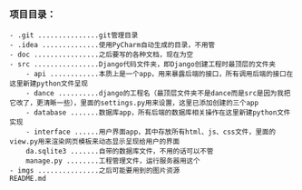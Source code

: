 
### 项目目录：       
    - .git ...............git管理目录       
    - .idea ..............使用PyCharm自动生成的目录，不用管       
    - doc ................之后要写的各种文档，现在为空       
    - src ................Django代码文件夹，即Django创建工程时最顶层的文件夹     
        - api ............本质上是一个app，用来暴露后端的接口，所有调用后端的接口在这里新建python文件呈现      
        - dance ..........django的工程名（最顶层文件夹不是dance而是src是因为我把它改了，更清晰一些），里面的settings.py用来设置，这里已添加创建的三个app     
        - database .......数据库app，所有后端的数据库相关操作在这里新建python文件实现       
        - interface ......用户界面app，其中存放所有html、js、css文件，里面的view.py用来渲染网页模板来动态显示呈现给用户的界面      
        da.sqlite3 .......自带的数据库文件，不用的话可以不管      
        manage.py ........工程管理文件，运行服务器用这个      
    - imgs ...............之后可能要用到的图片资源      
    README.md